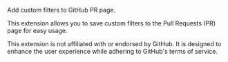 Add custom filters to GitHub PR page.

This extension allows you to save custom filters to the Pull Requests (PR) page for easy usage.

This extension is not affiliated with or endorsed by GitHub. It is designed to enhance the user experience while adhering to GitHub's terms of service.
